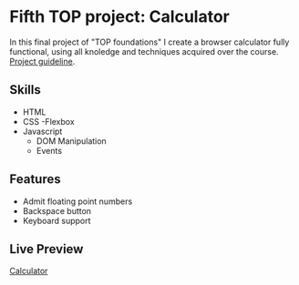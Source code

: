 # Fifth TOP project: Calculator
In this final project of "TOP foundations" I create a browser calculator fully functional, using all knoledge and techniques acquired over the course. [Project guideline](https://www.theodinproject.com/paths/foundations/courses/foundations/lessons/calculator).

## Skills
- HTML
- CSS
    -Flexbox
- Javascript
  - DOM Manipulation
  - Events

## Features
- Admit floating point numbers
- Backspace button
- Keyboard support

## Live Preview
[Calculator](https://jorgelg3.github.io/TheOdinProject/005-calculator/)